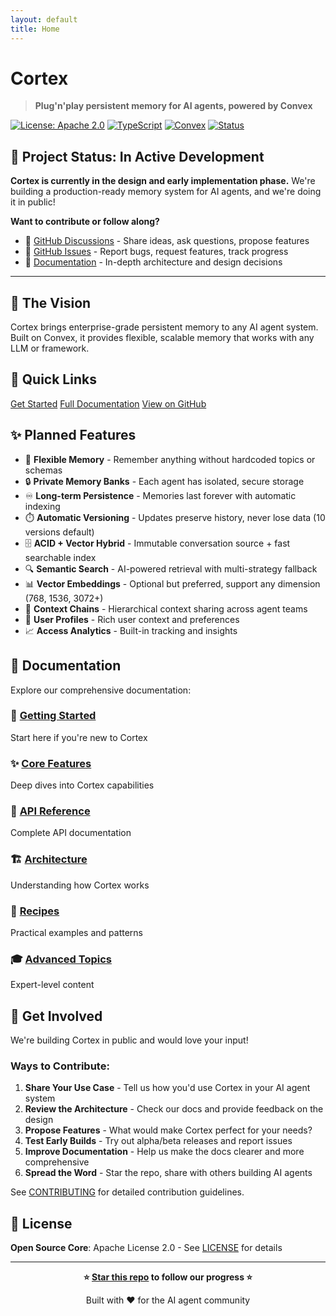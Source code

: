 ```yaml
---
layout: default
title: Home
---
```


# Cortex

> **Plug'n'play persistent memory for AI agents, powered by Convex**

[![License: Apache 2.0](https://img.shields.io/badge/License-Apache%202.0-blue.svg)](https://opensource.org/licenses/Apache-2.0)
[![TypeScript](https://img.shields.io/badge/TypeScript-5.0-blue.svg)](https://www.typescriptlang.org/)
[![Convex](https://img.shields.io/badge/Powered%20by-Convex-purple.svg)](https://convex.dev)
[![Status](https://img.shields.io/badge/Status-In%20Development-yellow.svg)](https://github.com/SaintNick1214/cortex/discussions)

## 🚧 Project Status: In Active Development

**Cortex is currently in the design and early implementation phase.** We're building a production-ready memory system for AI agents, and we're doing it in public!

**Want to contribute or follow along?**

- 💬 [GitHub Discussions](https://github.com/SaintNick1214/cortex/discussions) - Share ideas, ask questions, propose features
- 🐛 [GitHub Issues](https://github.com/SaintNick1214/cortex/issues) - Report bugs, request features, track progress
- 📖 [Documentation](./Documentation/00-README) - In-depth architecture and design decisions

---

## 🎯 The Vision

Cortex brings enterprise-grade persistent memory to any AI agent system. Built on Convex, it provides flexible, scalable memory that works with any LLM or framework.

## 🚀 Quick Links

<div class="quick-links">
  <a href="./Documentation/01-getting-started/01-introduction" class="button">Get Started</a>
  <a href="./Documentation/00-README" class="button">Full Documentation</a>
  <a href="https://github.com/SaintNick1214/cortex" class="button">View on GitHub</a>
</div>

## ✨ Planned Features

- 🧠 **Flexible Memory** - Remember anything without hardcoded topics or schemas
- 🔒 **Private Memory Banks** - Each agent has isolated, secure storage
- ♾️ **Long-term Persistence** - Memories last forever with automatic indexing
- ⏱️ **Automatic Versioning** - Updates preserve history, never lose data (10 versions default)
- 🗄️ **ACID + Vector Hybrid** - Immutable conversation source + fast searchable index
- 🔍 **Semantic Search** - AI-powered retrieval with multi-strategy fallback
- 📊 **Vector Embeddings** - Optional but preferred, support any dimension (768, 1536, 3072+)
- 🔗 **Context Chains** - Hierarchical context sharing across agent teams
- 👥 **User Profiles** - Rich user context and preferences
- 📈 **Access Analytics** - Built-in tracking and insights

## 📖 Documentation

Explore our comprehensive documentation:

### 🚀 [Getting Started](./Documentation/01-getting-started/01-introduction)

Start here if you're new to Cortex

### ✨ [Core Features](./Documentation/02-core-features/01-agent-memory)

Deep dives into Cortex capabilities

### 📖 [API Reference](./Documentation/03-api-reference/02-memory-operations)

Complete API documentation

### 🏗️ [Architecture](./Documentation/04-architecture/01-system-overview)

Understanding how Cortex works

### 🍳 [Recipes](./Documentation/06-recipes/01-simple-chatbot)

Practical examples and patterns

### 🎓 [Advanced Topics](./Documentation/07-advanced-topics/02-dimension-strategies)

Expert-level content

## 🤝 Get Involved

We're building Cortex in public and would love your input!

### Ways to Contribute:

1. **Share Your Use Case** - Tell us how you'd use Cortex in your AI agent system
2. **Review the Architecture** - Check our docs and provide feedback on the design
3. **Propose Features** - What would make Cortex perfect for your needs?
4. **Test Early Builds** - Try out alpha/beta releases and report issues
5. **Improve Documentation** - Help us make the docs clearer and more comprehensive
6. **Spread the Word** - Star the repo, share with others building AI agents

See [CONTRIBUTING](./CONTRIBUTING) for detailed contribution guidelines.

## 📄 License

**Open Source Core**: Apache License 2.0 - See [LICENSE](./LICENSE) for details

---

<div align="center">

**⭐ [Star this repo](https://github.com/SaintNick1214/cortex) to follow our progress ⭐**

Built with ❤️ for the AI agent community

</div>
